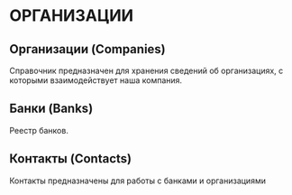 ﻿# ОРГАНИЗАЦИИ

## Организации (Companies)
Справочник предназначен для хранения сведений об организациях, с которыми взаимодействует наша компания.

## Банки (Banks)
Реестр банков.

## Контакты (Contacts)
Контакты предназначены для работы с банками и организациями